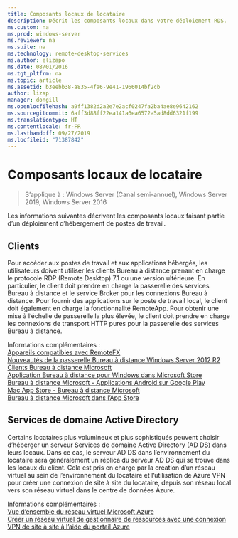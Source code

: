 ```yaml
---
title: Composants locaux de locataire
description: Décrit les composants locaux dans votre déploiement RDS.
ms.custom: na
ms.prod: windows-server
ms.reviewer: na
ms.suite: na
ms.technology: remote-desktop-services
ms.author: elizapo
ms.date: 08/01/2016
ms.tgt_pltfrm: na
ms.topic: article
ms.assetid: b3eebb38-a835-4fa6-9e41-1966014bf2cb
author: lizap
manager: dongill
ms.openlocfilehash: a9ff1382d2a2e7e2acf0247fa2ba4ae8e9642162
ms.sourcegitcommit: 6aff3d88ff22ea141a6ea6572a5ad8dd6321f199
ms.translationtype: HT
ms.contentlocale: fr-FR
ms.lasthandoff: 09/27/2019
ms.locfileid: "71387842"
---
```

# <a name="tenant-on-premises-components"></a>Composants locaux de locataire

>S’applique à : Windows Server (Canal semi-annuel), Windows Server 2019, Windows Server 2016

Les informations suivantes décrivent les composants locaux faisant partie d’un déploiement d’hébergement de postes de travail.  
  
##  <a name="clients"></a>Clients  
Pour accéder aux postes de travail et aux applications hébergés, les utilisateurs doivent utiliser les clients Bureau à distance prenant en charge le protocole RDP (Remote Desktop) 7.1 ou une version ultérieure. En particulier, le client doit prendre en charge la passerelle des services Bureau à distance et le service Broker pour les connexions Bureau à distance. Pour fournir des applications sur le poste de travail local, le client doit également en charge la fonctionnalité RemoteApp. Pour obtenir une mise à l’échelle de passerelle la plus élevée, le client doit prendre en charge les connexions de transport HTTP pures pour la passerelle des services Bureau à distance.  
  
Informations complémentaires :  
[Appareils compatibles avec RemoteFX](https://social.technet.microsoft.com/wiki/contents/articles/14534.remotefx-enabled-devices.aspx)  
[Nouveautés de la passerelle Bureau à distance Windows Server 2012 R2](https://blogs.technet.microsoft.com/enterprisemobility/2013/03/14/whats-new-in-windows-server-2012-remote-desktop-gateway/#transport)  
[Clients Bureau à distance Microsoft](https://technet.microsoft.com/library/dn473009.aspx)  
[Application Bureau à distance pour Windows dans Microsoft Store](https://apps.microsoft.com/windows/app/remote-desktop/051f560e-5e9b-4dad-8b2e-fa5e0b05a480)  
[Bureau à distance Microsoft - Applications Android sur Google Play](https://play.google.com/store/apps/details?id=com.microsoft.rdc.android)  
[Mac App Store - Bureau à distance Microsoft](https://itunes.apple.com/app/microsoft-remote-desktop/id715768417?mt=12)  
[Bureau à distance Microsoft dans l’App Store](https://itunes.apple.com/app/microsoft-remote-desktop/id714464092?mt=8)  
  
##  <a name="active-directory-domain-services"></a>Services de domaine Active Directory  
Certains locataires plus volumineux et plus sophistiqués peuvent choisir d’héberger un serveur Services de domaine Active Directory (AD DS) dans leurs locaux. Dans ce cas, le serveur AD DS dans l’environnement du locataire sera généralement un réplica du serveur AD DS qui se trouve dans les locaux du client. Cela est pris en charge par la création d’un réseau virtuel au sein de l’environnement du locataire et l’utilisation de Azure VPN pour créer une connexion de site à site du locataire, depuis son réseau local vers son réseau virtuel dans le centre de données Azure.  
  
Informations complémentaires :  
[Vue d’ensemble du réseau virtuel Microsoft Azure](https://azure.microsoft.com/documentation/articles/virtual-networks-overview/)  
[Créer un réseau virtuel de gestionnaire de ressources avec une connexion VPN de site à site à l’aide du portail Azure](https://azure.microsoft.com/documentation/articles/vpn-gateway-howto-site-to-site-resource-manager-portal/)  


